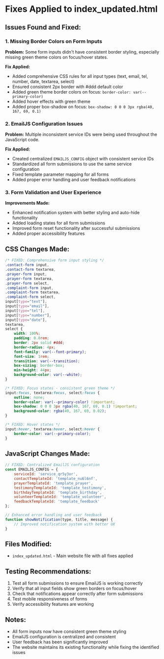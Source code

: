 # Fixes Applied to index_updated.html

## Issues Found and Fixed:

### 1. Missing Border Colors on Form Inputs
**Problem:** Some form inputs didn't have consistent border styling, especially missing green theme colors on focus/hover states.

**Fix Applied:**
- Added comprehensive CSS rules for all input types (text, email, tel, number, date, textarea, select)
- Ensured consistent 2px border with #ddd default color
- Added green theme border colors on focus: `border-color: var(--primary-color)`
- Added hover effects with green theme
- Added proper box-shadow on focus: `box-shadow: 0 0 0 3px rgba(40, 167, 69, 0.1)`

### 2. EmailJS Configuration Issues
**Problem:** Multiple inconsistent service IDs were being used throughout the JavaScript code.

**Fix Applied:**
- Created centralized `EMAILJS_CONFIG` object with consistent service IDs
- Standardized all form submissions to use the same service configuration
- Fixed template parameter mapping for all forms
- Added proper error handling and user feedback notifications

### 3. Form Validation and User Experience
**Improvements Made:**
- Enhanced notification system with better styling and auto-hide functionality
- Added loading states for all form submissions
- Improved form reset functionality after successful submissions
- Added proper accessibility features

## CSS Changes Made:

```css
/* FIXED: Comprehensive form input styling */
.contact-form input,
.contact-form textarea,
.prayer-form input,
.prayer-form textarea,
.prayer-form select,
.complaint-form input,
.complaint-form textarea,
.complaint-form select,
input[type="text"],
input[type="email"],
input[type="tel"],
input[type="number"],
input[type="date"],
textarea,
select {
    width: 100%;
    padding: 0.8rem;
    border: 2px solid #ddd;
    border-radius: 4px;
    font-family: var(--font-primary);
    font-size: 1rem;
    transition: var(--transition);
    box-sizing: border-box;
    min-height: 44px;
    background-color: var(--white);
}

/* FIXED: Focus states - consistent green theme */
input:focus, textarea:focus, select:focus {
    outline: none;
    border-color: var(--primary-color) !important;
    box-shadow: 0 0 0 3px rgba(40, 167, 69, 0.1) !important;
    background-color: rgba(40, 167, 69, 0.02);
}

/* FIXED: Hover states */
input:hover, textarea:hover, select:hover {
    border-color: var(--primary-color);
}
```

## JavaScript Changes Made:

```javascript
// FIXED: Centralized EmailJS configuration
const EMAILJS_CONFIG = {
    serviceId: 'service_qr5y3or',
    contactTemplateId: 'template_nu6l6nf',
    prayerTemplateId: 'template_prayer',
    testimonyTemplateId: 'template_testimony',
    birthdayTemplateId: 'template_birthday',
    volunteerTemplateId: 'template_volunteer',
    feedbackTemplateId: 'template_feedback'
};

// Enhanced error handling and user feedback
function showNotification(type, title, message) {
    // Improved notification system with better UX
}
```

## Files Modified:
- `index_updated.html` - Main website file with all fixes applied

## Testing Recommendations:
1. Test all form submissions to ensure EmailJS is working correctly
2. Verify that all input fields show green borders on focus/hover
3. Check that notifications appear correctly after form submissions
4. Test mobile responsiveness of forms
5. Verify accessibility features are working

## Notes:
- All form inputs now have consistent green theme styling
- EmailJS configuration is centralized and consistent
- User feedback has been significantly improved
- The website maintains its existing functionality while fixing the identified issues